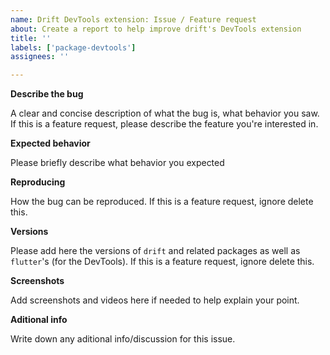 ```yaml
---
name: Drift DevTools extension: Issue / Feature request
about: Create a report to help improve drift's DevTools extension
title: ''
labels: ['package-devtools']
assignees: ''

---
```


**Describe the bug**

A clear and concise description of what the bug is, what behavior you saw. If this is
a feature request, please describe the feature you're interested in.

**Expected behavior**

Please briefly describe what behavior you expected

**Reproducing**

How the bug can be reproduced. If this is a feature request, ignore delete this.

**Versions**

Please add here the versions of `drift` and related packages as well as `flutter`'s
(for the DevTools). If this is a feature request, ignore delete this.

**Screenshots**

Add screenshots and videos here if needed to help explain your point.

**Aditional info**

Write down any aditional info/discussion for this issue.
